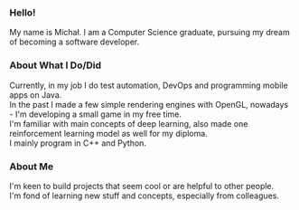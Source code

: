 ### Hello!
My name is Michał. I am a Computer Science graduate, pursuing my dream of becoming a software developer.
### About What I Do/Did
Currently, in my job I do test automation, DevOps and programming mobile apps on Java.  
In the past I made a few simple rendering engines with OpenGL, nowadays - I'm developing a small game in my free time.  
I'm familiar with main concepts of deep learning, also made one reinforcement learning model as well for my diploma.  
I mainly program in C++ and Python.
### About Me
I'm keen to build projects that seem cool or are helpful to other people.  
I'm fond of learning new stuff and concepts, especially from colleagues.  

<!--
**Mikulej/Mikulej** is a ✨ _special_ ✨ repository because its `README.md` (this file) appears on your GitHub profile.

Here are some ideas to get you started:

- 🔭 I’m currently working on ...
- 🌱 I’m currently learning ...
- 👯 I’m looking to collaborate on ...
- 🤔 I’m looking for help with ...
- 💬 Ask me about ...
- 📫 How to reach me: ...
- 😄 Pronouns: ...
- ⚡ Fun fact: ...
-->

